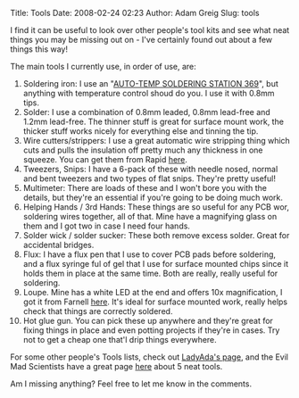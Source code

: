 Title: Tools
Date: 2008-02-24 02:23
Author: Adam Greig
Slug: tools

I find it can be useful to look over other people's tool kits and see
what neat things you may be missing out on - I've certainly found out
about a few things this way!

The main tools I currently use, in order of use, are:

1.  Soldering iron: I use an "[AUTO-TEMP SOLDERING STATION 369][]", but
    anything with temperature control shoud do you. I use it with 0.8mm
    tips.
2.  Solder: I use a combination of 0.8mm leaded, 0.8mm lead-free and
    1.2mm lead-free. The thinner stuff is great for surface mount work,
    the thicker stuff works nicely for everything else and tinning the
    tip.
3.  Wire cutters/strippers: I use a great automatic wire stripping thing
    which cuts and pulls the insulation off pretty much any thickness in
    one squeeze. You can get them from Rapid [here][].
4.  Tweezers, Snips: I have a 6-pack of these with needle nosed, normal
    and bent tweezers and two types of flat snips. They're pretty
    useful!
5.  Multimeter: There are loads of these and I won't bore you with the
    details, but they're an essential if you're going to be doing much
    work.
6.  Helping Hands / 3rd Hands: These things are so useful for any PCB
    wor, soldering wires together, all of that. Mine have a magnifying
    glass on them and I got two in case I need four hands.
7.  Solder wick / solder sucker: These both remove excess solder. Great
    for accidental bridges.
8.  Flux: I have a flux pen that I use to cover PCB pads before
    soldering, and a flux syringe ful of gel that I use for surface
    mounted chips since it holds them in place at the same time. Both
    are really, really useful for soldering.
9.  Loupe. Mine has a white LED at the end and offers 10x magnification,
    I got it from Farnell [here][1]. It's ideal for surface mounted
    work, really helps check that things are correctly soldered.
10. Hot glue gun. You can pick these up anywhere and they're great for
    fixing things in place and even potting projects if they're in
    cases. Try not to get a cheap one that'l drip things everywhere.

For some other people's Tools lists, check out [LadyAda's page][], and
the Evil Mad Scientists have a great page [here][2] about 5 neat tools.

Am I missing anything? Feel free to let me know in the comments.

  [AUTO-TEMP SOLDERING STATION 369]: http://www.rapidonline.com/productinfo.aspx?tier1=Tools%2c+Fasteners+%26+Production+Equipment&tier2=Soldering+Equipment&tier3=Accessories&tier4=Auto-temp+369+soldering+station&moduleno=61411
  [here]: http://www.rapidonline.com/productinfo.aspx?&tier1=Tools%2c+Fasteners+%26+Production+Equipment&tier2=Hand+Tools&tier3=Wire+Strippers&tier4=Automatic+wire+stripper&moduleno=77557
  [1]: http://uk.farnell.com/1248897/mechanical-office-workplace/product.us0?sku=ROEBUCK-59-615-010
  [LadyAda's page]: http://www.ladyada.net/library/equipt/
  [2]: http://www.evilmadscientist.com/article.php/obscuretools
